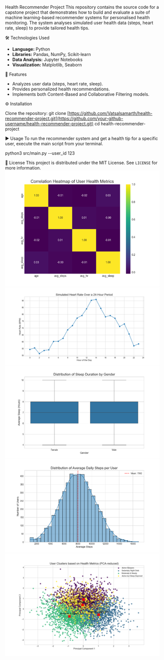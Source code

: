 Health Recommender Project
This repository contains the source code for a capstone project that demonstrates how to build and evaluate a suite of machine learning-based recommender systems for personalised health monitoring. The system analyses simulated user health data (steps, heart rate, sleep) to provide tailored health tips.

🛠️ Technologies Used
- **Language:** Python
- **Libraries:** Pandas, NumPy, Scikit-learn
- **Data Analysis:** Jupyter Notebooks
- **Visualization:** Matplotlib, Seaborn

🚀 Features
- Analyzes user data (steps, heart rate, sleep).
- Provides personalized health recommendations.
- Implements both Content-Based and Collaborative Filtering models.

⚙️ Installation

Clone the repository:
   git clone [https://github.com/Vatsalsamarth/health-recommender-project.git](https://github.com/your-github-username/health-recommender-project.git)
   cd health-recommender-project


▶️ Usage
To run the recommender system and get a health tip for a specific user, execute the main script from your terminal.

python3 src/main.py --user_id 123

📄 License
This project is distributed under the MIT License. See `LICENSE` for more information.
![Correlation Heatmap](plots/eda_correlation_heatmap.png)
![Heart Rate Timeseries Plot](plots/eda_hr_timeseries.png)
![Sleep Data Boxplot](plots/eda_sleep_boxplot.png)
![Histogram of Daily Steps](plots/eda_steps_histogram.png)
![User Clusters Visualization](plots/model_user_clusters.png)


